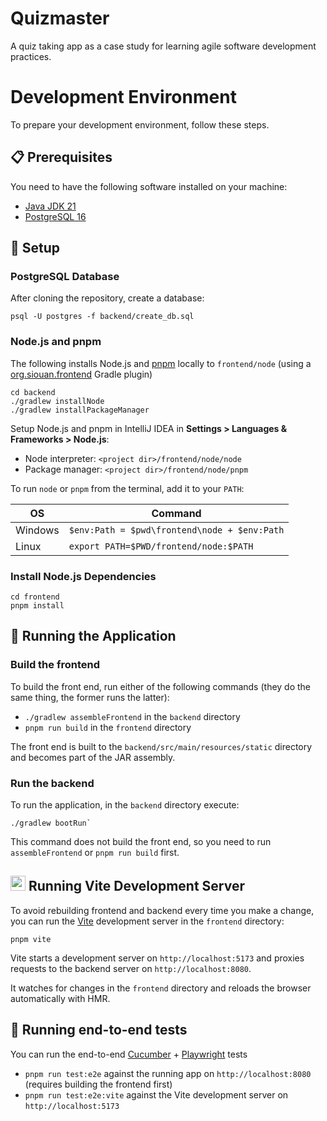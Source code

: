 # Quizmaster

A quiz taking app as a case study for learning agile software development practices.

# Development Environment

To prepare your development environment, follow these steps.

## 📋 Prerequisites

You need to have the following software installed on your machine:

- [Java JDK 21](https://www.oracle.com/java/technologies/downloads/#java21)
- [PostgreSQL 16](https://www.postgresql.org/download/)

## 🔧 Setup

### PostgreSQL Database

After cloning the repository, create a database:

```
psql -U postgres -f backend/create_db.sql
```

### Node.js and pnpm

The following installs Node.js and [pnpm](https://pnpm.io/pnpm-cli) locally to `frontend/node`
(using a [org.siouan.frontend](https://siouan.github.io/frontend-gradle-plugin/) Gradle plugin)

```
cd backend
./gradlew installNode
./gradlew installPackageManager
```

Setup Node.js and pnpm in IntelliJ IDEA in **Settings > Languages & Frameworks > Node.js**:

- Node interpreter: `<project dir>/frontend/node/node`
- Package manager: `<project dir>/frontend/node/pnpm`

To run `node` or `pnpm` from the terminal, add it to your `PATH`:

| OS      | Command                                      |
|---------|----------------------------------------------|
| Windows | `$env:Path = $pwd\frontend\node + $env:Path` |
| Linux   | `export PATH=$PWD/frontend/node:$PATH`       |

### Install Node.js Dependencies

```
cd frontend
pnpm install
```

## 🚀 Running the Application

### Build the frontend

To build the front end, run either of the following commands (they do the same thing, the former runs the latter):

- `./gradlew assembleFrontend` in the `backend` directory
- `pnpm run build` in the `frontend` directory

The front end is built to the `backend/src/main/resources/static` directory
and becomes part of the JAR assembly.

### Run the backend

To run the application, in the `backend` directory execute:

```
./gradlew bootRun`
```

This command does not build the front end, so you need to run `assembleFrontend` or `pnpm run build` first.

## <img src="https://vitejs.dev/logo.svg" height="24"> Running Vite Development Server

To avoid rebuilding frontend and backend every time you make a change, you can run the [Vite](https://vitejs.dev/guide/)
development server  in the `frontend` directory:

```
pnpm vite
```

Vite starts a development server on `http://localhost:5173` and proxies requests to the backend server
on `http://localhost:8080`.

It watches for changes in the `frontend` directory and reloads the browser automatically with HMR.

## 🧪 Running end-to-end tests

You can run the end-to-end [Cucumber](https://cucumber.io/docs/guides/) + [Playwright](https://playwright.dev/) tests

- `pnpm run test:e2e` against the running app on `http://localhost:8080` (requires building the frontend first)
- `pnpm run test:e2e:vite` against the Vite development server on `http://localhost:5173`
